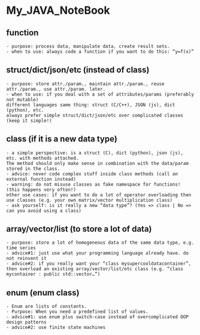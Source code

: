# My_JAVA_NoteBook

## function
    - purpose: process data, manipulate data, create result sets.
    - when to use: always code a function if you want to do this: “y=f(x)”

## struct/dict/json/etc (instead of class)
    - purpose: store attr./param., maintain attr./param., reuse attr./param., use attr./param. later.
    - when to use: if you deal with a set of attributes/params (preferably not mutable)
    different languages same thing: struct (C/C++), JSON (js), dict (python), etc.
    always prefer simple struct/dict/json/etc over complicated classes (keep it simple!)

## class (if it is a new data type)
    - a simple perspective: is a struct (C), dict (python), json (js), etc. with methods attached.
    The method should only make sense in combination with the data/param stored in the class.
    - advice: never code complex stuff inside class methods (call an external function instead)
    - warning: do not misuse classes as fake namespace for functions! (this happens very often!)
    other use cases: if you want to do a lot of operator overloading then use classes (e.g. your own matrix/vector multiplication class)
    - ask yourself: is it really a new “data type”? (Yes => class | No => can you avoid using a class)

## array/vector/list (to store a lot of data)
    - purpose: store a lot of homogeneous data of the same data type, e.g. time series
    - advice#1: just use what your programming language already have. do not reinvent it
    - advice#2: if you really want your “class mysupercooldatacontainer”, then overload an existing array/vector/list/etc class (e.g. “class mycontainer : public std::vector…”)

## enum (enum class)
    - Enum are lists of constants.
    - Purpose: When you need a predefined list of values.
    - advice#1: use enum plus switch-case instead of overcomplicated OOP design patterns
    - advice#2: use finite state machines
